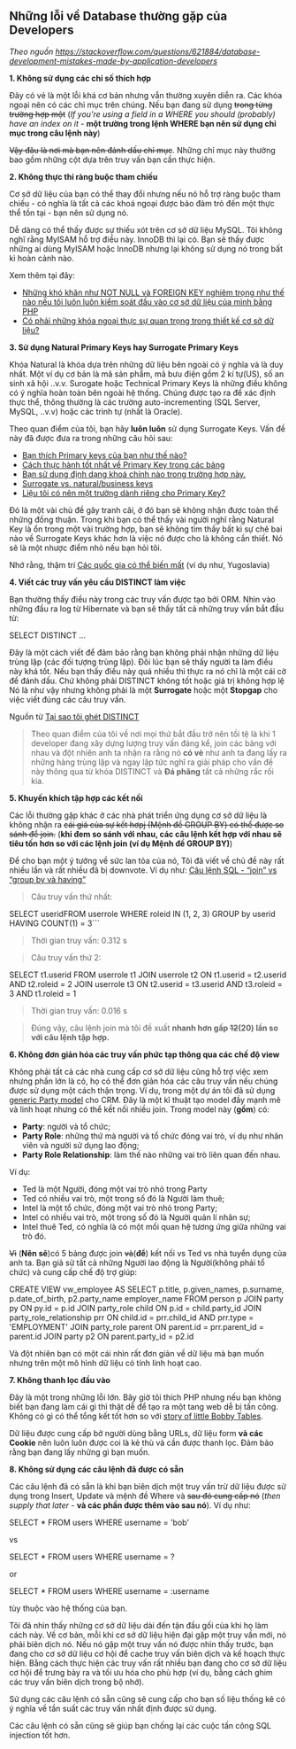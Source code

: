 ## Những lỗi về Database thường gặp của Developers

_Theo nguồn https://stackoverflow.com/questions/621884/database-development-mistakes-made-by-application-developers_

**1. Không sử dụng các chỉ số thích hợp**

Đây có vẻ là một lỗi khá cơ bản nhưng vẫn thường xuyên diễn ra. Các khóa ngoại nên có các chỉ mục trên chúng. Nếu bạn đang sử dụng ~~trong từng trường hợp một~~ (*If you're using a field in a WHERE you should (probably) have an index on it* - **một trường trong lệnh WHERE bạn nên sử dụng chỉ mục trong câu lệnh này**)

~~Vậy đâu là nơi mà bạn nên đánh dấu chỉ mục~~. Những chỉ mục này thường bao gồm những cột dựa trên truy vấn bạn cần thực hiện.

**2. Không thực thi ràng buộc tham chiếu**

Cơ sở dữ liệu của bạn có thể thay đổi nhưng nếu nó hỗ trợ ràng buộc tham chiếu - có nghĩa là tất cả các khoá ngoại được bảo đảm trỏ đến một thực thể tồn tại - bạn nên sử dụng nó.

Dễ dàng có thể thấy được sự thiếu xót trên cơ sở dữ liệu MySQL. Tôi không nghĩ rằng MyISAM hỗ trợ điều này. InnoDB thì lại có. Bạn sẽ thấy được những ai dùng MyISAM hoặc InnoDB nhưng lại không sử dụng nó trong bất kì hoàn cảnh nào.

Xem thêm tại đây:

- [Những khó khăn như NOT NULL và FOREIGN KEY nghiêm trọng như thế nào nếu tôi luôn luôn kiểm soát đầu vào cơ sở dữ liệu của mình bằng PHP](https://stackoverflow.com/questions/382309/how-important-are-constraints-like-not-null-and-foreign-key-if-ill-always-contr)
- [Có phải những khóa ngoại thực sự quan trọng trong thiết kế cơ sở dữ liệu?](https://stackoverflow.com/questions/18717/are-foreign-keys-really-necessary-in-a-database-design)

**3. Sử dụng Natural Primary Keys hay Surrogate Primary Keys**

Khóa Natural là khóa dựa trên những dữ liệu bên ngoài có ý nghĩa và là duy nhất. Một ví dụ cơ bản là mã sản phẩm, mã bưu điện gồm 2 kí tự(US), số an sinh xã hội ..v.v. Surogate hoặc Technical Primary Keys là những điều không có ý nghĩa hoàn toàn bên ngoài hệ thống. Chúng được tạo ra để xác định thực thể, thông thường là các trường auto-incrementing (SQL Server, MySQL, ..v.v) hoặc các trình tự (nhất là Oracle).

Theo quan điểm của tôi, bạn hãy **luôn luôn** sử dụng Surrogate Keys. Vấn đề này đã được đưa ra trong những câu hỏi sau:

- [Bạn thích Primary keys của bạn như thế nào?](https://stackoverflow.com/questions/404040/how-do-you-like-your-primary-keys)
- [Cách thực hành tốt nhất về Primary Key trong các bảng](https://stackoverflow.com/questions/337503/whats-the-best-practice-for-primary-keys-in-tables)
- [Bạn sử dụng định dạng khoá chính nào trong trường hợp này.](https://stackoverflow.com/questions/506164/which-format-of-primary-key-would-you-use-in-this-situation)
- [Surrogate vs. natural/business keys](https://stackoverflow.com/questions/63090/surrogate-vs-natural-business-keys)
- [Liệu tôi có nên một trường dành riêng cho Primary Key?](https://stackoverflow.com/questions/166750/should-i-have-a-dedicated-primary-key-field)

Đó là một vài chủ đề gây tranh cãi, ở đó bạn sẽ không nhận được toàn thể những đồng thuận. Trong khi bạn có thể thấy vài người nghĩ rằng Natural Key là ổn trong một vài trường hợp, bạn sẽ không tìm thấy bất kì sự chê bai nào về Surrogate Keys khác hơn là việc nó được cho là không cần thiết. Nó sẽ là một nhược điểm nhỏ nếu bạn hỏi tôi.

Nhớ rằng, thậm trí [Các quốc gia có thể biến mất](http://en.wikipedia.org/wiki/ISO_3166-1) (ví dụ như, Yugoslavia)

**4. Viết các truy vấn yêu cầu DISTINCT làm việc**

Bạn thường thấy điều này trong các truy vấn được tạo bởi ORM. Nhìn vào những đầu ra log từ Hibernate và bạn sẽ thấy tất cả những truy vấn bắt đầu từ:

SELECT DISTINCT ...

Đây là một cách viết để đảm bảo rằng bạn không phải nhận những dữ liệu trùng lặp (các đối tượng trùng lặp). Đôi lúc bạn sẽ thấy người ta làm điều này khá tốt. Nếu bạn thấy điều này quá nhiều thì thực ra nó chỉ là một cái cờ để đánh dấu. Chứ không phải DISTINCT không tốt hoặc giá trị không hợp lệ
Nó là như vậy nhưng không phải là một **Surrogate** hoặc một **Stopgap** cho việc viết đúng các câu truy vấn.

Nguồn từ [Tại sao tôi ghét DISTINCT](http://weblogs.sqlteam.com/markc/archive/2008/11/11/60752.aspx)

> Theo quan điểm của tôi về nơi mọi thứ bắt đầu trở nên tồi tệ là khi 1 developer đang xây dựng lượng truy vấn đáng kể, join các bảng với nhau và đột nhiên anh ta nhận ra rằng nó **có vẻ** như anh ta đang lấy ra những hàng trùng lặp và ngay lập tức nghĩ ra giải pháp cho vấn đề này thông qua từ khóa DISTINCT và **Đá phăng** tất cả những rắc rối kia.

**5. Khuyến khích tập hợp các kết nối**

Các lỗi thường gặp khác ở các nhà phát triển ứng dụng cơ sở dữ liệu là không nhận ra ~~cái giá của sự kết hơpj (Mệnh đề GROUP BY) có thể được so sánh để join.~~ (**khi đem so sánh với nhau, các câu lệnh kết hợp với nhau sẽ tiêu tốn hơn so với các lệnh join (ví dụ Mệnh đề GROUP BY)**)

Để cho bạn một ý tưởng về sức lan tỏa của nó, Tôi đã viết về chủ đề này rất nhiều lần và rất nhiều đã bị downvote. Ví dụ như:
[Câu lệnh SQL - “join” vs “group by và having”](https://stackoverflow.com/questions/477006/sql-statement-join-vs-group-by-and-having/477013#477013)

> Câu truy vấn thứ nhất:

SELECT useridFROM userrole WHERE roleid IN (1, 2, 3) GROUP by userid HAVING COUNT(1) = 3```

> Thời gian truy vấn: 0.312 s

> Câu truy vấn thứ 2:

SELECT t1.userid FROM userrole t1 JOIN userrole t2 ON t1.userid = t2.userid AND t2.roleid = 2 JOIN userrole t3 ON t2.userid = t3.userid AND t3.roleid = 3 AND t1.roleid = 1

> Thời gian truy vấn: 0.016 s

> Đúng vậy, câu lệnh join mà tôi đề xuất **nhanh hơn gấp ~~12~~(**20**) lần so với câu lệnh tập hợp.**

**6. Không đơn giản hóa các truy vấn phức tạp thông qua các chế độ view**

Không phải tất cả các nhà cung cấp cơ sở dữ liệu cũng hỗ trợ việc xem nhưng phần lớn là có, họ có thể đơn giản hóa các câu truy vấn nếu chúng được sử dụng một cách thận trọng. 
Ví dụ, trong một dự án tôi đã sử dụng [generic Party model](http://www.tdan.com/view-articles/5014/) cho CRM. Đây là một kĩ thuật tạo model đầy mạnh mẽ và linh hoạt nhưng có thể kết nối nhiều join. Trong model này (**gồm**) có:

- **Party**: người và tổ chức;
- **Party Role**: những thứ mà người và tổ chức đóng vai trò, ví dụ như nhân viên và người sử dụng lao động;
- **Party Role Relationship**: làm thế nào những vai trò liên quan đến nhau.

Ví dụ:

- Ted là một Người, đóng một vai trò nhỏ trong Party
- Ted có nhiều vai trò, một trong số đó là Người làm thuê;
- Intel là một tổ chức, đóng một vai trò nhỏ trong Party;
- Intel có nhiều vai trò, một trong số đó là Người quản lí nhân sự;
- Intel thuê Ted, có nghĩa là có một mối quan hệ tương ứng giữa những vai trò đó.

~~Vì~~ (**Nên sẽ**)có 5 bảng được join ~~và~~(**để**) kết nối vs Ted vs nhà tuyển dụng của anh ta. Bạn giả sử tất cả những Người lao động là Người(không phải tổ chức) và cung cấp chế độ trợ giúp:

CREATE VIEW vw_employee AS
SELECT p.title, p.given_names, p.surname, p.date_of_birth, p2.party_name employer_name
FROM person p
JOIN party py ON py.id = p.id
JOIN party_role child ON p.id = child.party_id
JOIN party_role_relationship prr ON child.id = prr.child_id AND prr.type = 'EMPLOYMENT'
JOIN party_role parent ON parent.id = prr.parent_id = parent.id
JOIN party p2 ON parent.party_id = p2.id


Và đột nhiên bạn có một cái nhìn rất đơn giản về dữ liệu mà bạn muốn nhưng trên một mô hình dữ liệu có tính linh hoạt cao.

**7. Không thanh lọc đầu vào**

Đây là một trong những lỗi lớn. Bây giờ tôi thích PHP nhưng nếu bạn không biết bạn đang làm cái gì thì thật dễ để tạo ra một tang web dễ bị tấn công. Không có gì có thể tổng kết tốt hơn so với [story of little Bobby Tables](http://xkcd.com/327/).

Dữ liệu được cung cấp bở người dùng bằng URLs, dữ liệu form **và các Cookie** nên luôn luôn được coi là kẻ thù và cần được thanh lọc. Đảm bảo rằng bạn đang lấy những gì bạn muốn.

**8. Không sử dụng các câu lệnh đã được có sẵn**

Các câu lệnh đã có sẵn là khi bạn biên dịch một truy vấn trừ dữ liệu được sử dụng trong Insert, Update và 
mệnh đề Where và ~~sau đó cung cấp nó~~ (*then supply that later* - **và các phần được thêm vào sau nó**). Ví dụ như:

SELECT * FROM users WHERE username = 'bob'

vs

SELECT * FROM users WHERE username = ?

or

SELECT * FROM users WHERE username = :username

tùy thuộc vào hệ thống của bạn.

Tôi đã nhìn thấy những cơ sở dữ liệu dài đến tận đầu gối của khi họ làm cách này. Về cơ bản, mỗi khi cơ sở dữ liệu hiện đại gặp một truy vấn mới, nó phải biên dịch nó. Nếu nó gặp một truy vấn nó được nhìn thấy trước, bạn đang cho cơ sở dữ liệu cơ hội để cache truy vấn biên dịch và kế hoạch thực hiện. Bằng cách thực hiện các truy vấn rất nhiều bạn đang cho cơ sở dữ liệu cơ hội để trưng bày ra và tối ưu hóa cho phù hợp (ví dụ, bằng cách ghim các truy vấn biên dịch trong bộ nhớ).

Sử dụng các câu lệnh có sẵn cũng sẽ cung cấp cho bạn số liệu thống kê có ý nghĩa về tần suất các truy vấn nhất định được sử dụng.

Các câu lệnh có sẵn cũng sẽ giúp bạn chống lại các cuộc tấn công SQL injection tốt hơn.








